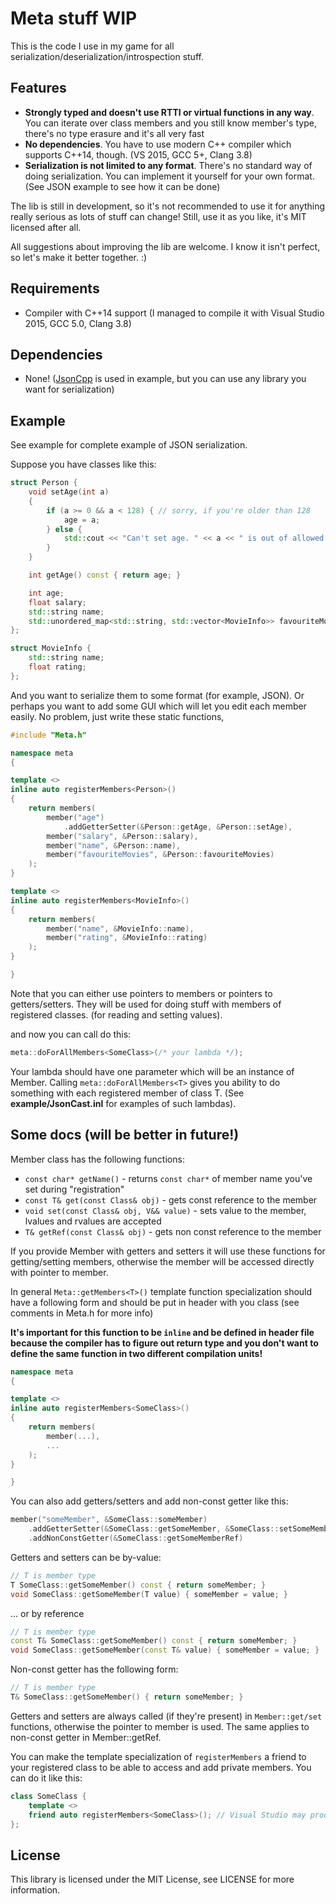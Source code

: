 Meta stuff WIP
=======

This is the code I use in my game for all serialization/deserialization/introspection stuff.

Features
----

- **Strongly typed and doesn't use RTTI or virtual functions in any way**. You can iterate over class members and you still know member's type, there's no type erasure and it's all very fast
- **No dependencies**. You have to use modern C++ compiler which supports C++14, though. (VS 2015, GCC 5+, Clang 3.8)
- **Serialization is not limited to any format**. There's no standard way of doing serialization. You can implement it yourself for your own format. (See JSON example to see how it can be done)

The lib is still in development, so it's not recommended to use it for anything really serious as lots of stuff can change!
Still, use it as you like, it's MIT licensed after all.

All suggestions about improving the lib are welcome. I know it isn't perfect, so let's make it better together. :)

Requirements
----
- Compiler with C++14 support (I managed to compile it with Visual Studio 2015, GCC 5.0, Clang 3.8)

Dependencies
-----
- None! ([JsonCpp](https://github.com/open-source-parsers/jsoncpp) is used in example, but you can use any library you want for serialization)

Example
----

See example for complete example of JSON serialization.

Suppose you have classes like this:
```c++
struct Person {
    void setAge(int a)
    {
        if (a >= 0 && a < 128) { // sorry, if you're older than 128
            age = a;
        } else {
            std::cout << "Can't set age. " << a << " is out of allowed range\n";
        }
    }

    int getAge() const { return age; }

    int age;
    float salary;
    std::string name;
    std::unordered_map<std::string, std::vector<MovieInfo>> favouriteMovies;
};

struct MovieInfo {
    std::string name;
    float rating;
};
```
And you want to serialize them to some format (for example, JSON). Or perhaps you want to add some GUI which will let you edit each member easily.
No problem, just write these static functions,

```c++
#include "Meta.h"

namespace meta
{

template <>
inline auto registerMembers<Person>()
{
    return members(
        member("age")
            .addGetterSetter(&Person::getAge, &Person::setAge),
        member("salary", &Person::salary),
        member("name", &Person::name),
        member("favouriteMovies", &Person::favouriteMovies)
    );
}

template <>
inline auto registerMembers<MovieInfo>()
{
    return members(
        member("name", &MovieInfo::name),
        member("rating", &MovieInfo::rating)
    );
}

}
```
Note that you can either use pointers to members or pointers to getters/setters. They will be used for doing stuff with members of registered classes. (for reading and setting values).

and now you can call do this:
```c++
meta::doForAllMembers<SomeClass>(/* your lambda */);
```

Your lambda should have one parameter which will be an instance of Member. Calling ```meta::doForAllMembers<T>``` gives you ability to do something with each registered member of class T.
(See **example/JsonCast.inl** for examples of such lambdas).

Some docs (will be better in future!)
---

Member class has the following functions:

* `const char* getName()` - returns `const char*` of member name you've set during "registration"
* `const T& get(const Class& obj)` - gets const reference to the member
* `void set(const Class& obj, V&& value)` - sets value to the member, lvalues and rvalues are accepted
* `T& getRef(const Class& obj)` - gets non const reference to the member

If you provide Member with getters and setters it will use these functions for getting/setting members, otherwise the member will be accessed directly with pointer to member.

In general `Meta::getMembers<T>()` template function specialization should have a following form and should be put in header with you class (see comments in Meta.h for more info)

**It's important for this function to be `inline` and be defined in header file because the compiler has to figure out return type and you don't want to define the same function in two different compilation units!**

```c++
namespace meta
{

template <>
inline auto registerMembers<SomeClass>()
{
    return members(
        member(...),
        ...
    );
}

}
```

You can also add getters/setters and add non-const getter like this:

```c++
member("someMember", &SomeClass::someMember)
    .addGetterSetter(&SomeClass::getSomeMember, &SomeClass::setSomeMember)
    .addNonConstGetter(&SomeClass::getSomeMemberRef)
```

Getters and setters can be by-value:
```c++
// T is member type
T SomeClass::getSomeMember() const { return someMember; }
void SomeClass::getSomeMember(T value) { someMember = value; }
```

... or by reference
```c++
// T is member type
const T& SomeClass::getSomeMember() const { return someMember; }
void SomeClass::getSomeMember(const T& value) { someMember = value; }
```

Non-const getter has the following form:
```c++
// T is member type
T& SomeClass::getSomeMember() { return someMember; }
```

Getters and setters are always called (if they're present) in `Member::get/set` functions, otherwise the pointer to member is used. The same applies to non-const getter in Member::getRef.

You can make the template specialization of `registerMembers` a friend to your registered class to be able to access and add private members. You can do it like this:

```c++
class SomeClass {
    template <>
    friend auto registerMembers<SomeClass>(); // Visual Studio may produce warning here, just ignore it, it's a bug (`#pragma warning (disable : 4396)` is added in Meta.h)
};
```

License
---

This library is licensed under the MIT License, see LICENSE for more information.
